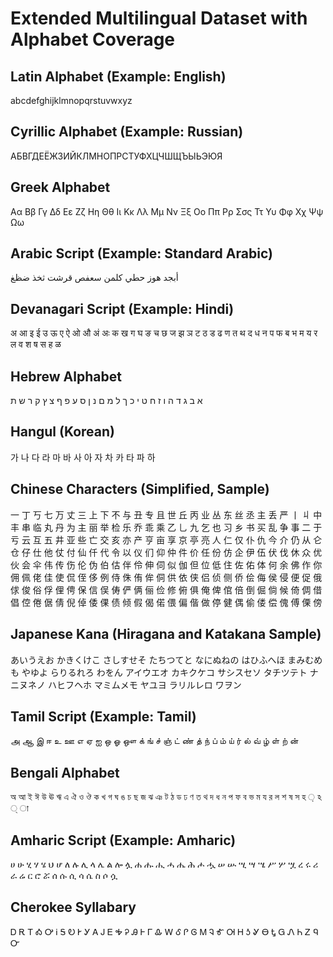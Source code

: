 # Extended Multilingual Dataset with Alphabet Coverage

## Latin Alphabet (Example: English)
abcdefghijklmnopqrstuvwxyz

## Cyrillic Alphabet (Example: Russian)
АБВГДЕЁЖЗИЙКЛМНОПРСТУФХЦЧШЩЪЫЬЭЮЯ

## Greek Alphabet
Αα Ββ Γγ Δδ Εε Ζζ Ηη Θθ Ιι Κκ Λλ Μμ Νν Ξξ Οο Ππ Ρρ Σσς Ττ Υυ Φφ Χχ Ψψ Ωω

## Arabic Script (Example: Standard Arabic)
أبجد هوز حطي كلمن سعفص قرشت ثخذ ضظغ

## Devanagari Script (Example: Hindi)
अ आ इ ई उ ऊ ए ऐ ओ औ अं अः क ख ग घ ङ च छ ज झ ञ ट ठ ड ढ ण त थ द ध न प फ ब भ म य र ल व श ष स ह ळ

## Hebrew Alphabet
א ב ג ד ה ו ז ח ט י כ ך ל מ ם נ ן ס ע פ ף צ ץ ק ר ש ת

## Hangul (Korean)
가 나 다 라 마 바 사 아 자 차 카 타 파 하

## Chinese Characters (Simplified, Sample)
一 丁 丂 七 万 丈 三 上 下 不 与 丑 专 且 世 丘 丙 业 丛 东 丝 丞 主 丢 严 丨 丩 中 丰 串 临 丸 丹 为 主 丽 
举 检 乐 乔 乖 乘 乙 乚 九 乞 也 习 乡 书 买 乱 争 事 二 于 亏 云 互 五 井 亚 些 亡 交 亥 亦 产 亨 亩 享 京 
亭 亮 人 仁 仅 仆 仇 今 介 仍 从 仑 仓 仔 仕 他 仗 付 仙 仟 代 令 以 仪 们 仰 仲 件 价 任 份 仿 企 伊 伍 伏 
伐 休 众 优 伙 会 伞 伟 传 伤 伦 伪 伯 估 伴 伶 伸 伺 似 伽 但 位 低 住 佐 佑 体 何 余 佛 作 你 佣 佩 佬 佳 
使 侃 侄 侈 例 侍 侏 侑 侔 侗 供 依 侠 侣 侦 侧 侨 侩 侮 侯 侵 便 促 俄 俅 俊 俗 俘 俚 俜 保 信 俣 俦 俨 俩 
俪 俭 修 俯 俱 俺 俾 倌 倍 倒 倔 倘 候 倚 倜 借 倡 倥 倦 倨 倩 倪 倬 倭 倮 债 倾 假 偈 偌 偎 偏 偕 做 停 健 
偶 偷 偻 偿 傀 傅 傈 傍

## Japanese Kana (Hiragana and Katakana Sample)
あいうえお かきくけこ さしすせそ たちつてと なにぬねの はひふへほ まみむめも やゆよ らりるれろ わをん
アイウエオ カキクケコ サシスセソ タチツテト ナニヌネノ ハヒフヘホ マミムメモ ヤユヨ ラリルレロ ワヲン

## Tamil Script (Example: Tamil)
அ ஆ இ ஈ உ ஊ எ ஏ ஐ ஒ ஓ ஔ க் ங் ச் ஞ் ட் ண் த் ந் ப் ம் ய் ர் ல் வ் ழ் ள் ற் ன்

## Bengali Alphabet
অ আ ই ঈ উ ঊ ঋ এ ঐ ও ঔ ক খ গ ঘ ঙ চ ছ জ ঝ ঞ ট ঠ ড ঢ ণ ত থ দ ধ ন প ফ ব ভ ম য র ল শ ষ স হ ় ঽ ্ া

## Amharic Script (Example: Amharic)
ሀ ሁ ሂ ሃ ሄ ህ ሆ ለ ሉ ሊ ላ ሌ ል ሎ ሏ ሐ ሑ ሒ ሓ ሔ ሕ ሖ ሗ ሠ ሡ ሢ ሣ ሤ ሥ ሦ ሧ ረ ሩ ሪ ራ ሬ ር ሮ ሯ ሰ ሱ ሲ ሳ ሴ ስ ሶ ሷ

## Cherokee Syllabary
Ꭰ Ꭱ Ꭲ Ꭳ Ꭴ Ꭵ Ꭶ Ꭷ Ꭸ Ꭹ Ꭺ Ꭻ Ꭼ Ꭽ Ꭾ Ꭿ Ꮀ Ꮁ Ꮂ Ꮃ Ꮄ Ꮅ Ꮆ Ꮇ Ꮈ Ꮉ Ꮊ Ꮋ Ꮌ Ꮍ Ꮎ Ꮏ Ꮐ Ꮑ Ꮒ Ꮓ Ꮔ Ꮕ
